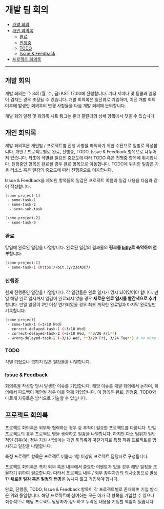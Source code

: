 # 개발 팀 회의

  - [개발 회의](#%ea%b0%9c%eb%b0%9c-%ed%9a%8c%ec%9d%98-1)
  - [개인 회의록](#%ea%b0%9c%ec%9d%b8-%ed%9a%8c%ec%9d%98%eb%a1%9d)
    - [완료](#%ec%99%84%eb%a3%8c)
    - [진행중](#%ec%a7%84%ed%96%89%ec%a4%91)
    - [TODO](#todo)
    - [Issue & Feedback](#issue--feedback)
  - [프로젝트 회의록](#%ed%94%84%eb%a1%9c%ec%a0%9d%ed%8a%b8-%ed%9a%8c%ec%9d%98%eb%a1%9d)

---

## 개발 회의

개발 회의는 주 3회 (월, 수, 금) KST 17:00에 진행합니다. 기타 세미나 및 팀콜과 일정이 겹치는 경우 조정될 수 있습니다. 개발 회의록은 일단위로 기입하며, 이전 개발 회의 이후에 발생한 회의록의 변경 사항들을 다음 개발 회의때 논의합니다.

개발 회의 일정 및 회의록 시트 링크는 온더 캘린더의 상세 항목에서 찾을 수 있습니다.

## 개인 회의록

개발 회의록은 개인별 / 프로젝트별 진행 사항을 파악하기 위한 수단으로 일별로 작성합니다. 개인 / 프로젝트별로 완료, 진행중, TODO, Issue & Feedback 항목으로 나누어져 있습니다. 최초에 식별된 일감은 중요도에 따라 TODO 혹은 진행중 항목에 위치합니다. 진행중인 항목은 완료될 경우 완료 항목으로 이동합니다. TODO에 위치한 일감은 가용 리소스 혹은 일감의 중요도에 따라 진행중으로 이동합니다.

Issue & Feedback을 제외한 항목들의 일감은 프로젝트 이름과 일감 내용을 다음과 같이 작성합니다.

```bash
[some-project-1]
 - some-task-1
 - some-task-2
  - some-sub-task

[some-project-2]
 - some-task-3
```

### 완료

당일에 완료된 일감을 나열합니다. 완료된 일감의 결과물의 **링크를 [bitly](https://bitly.com/)로 축약하여 첨부**합니다.

```bash
[some-project-1]
 - some-task-1 (https://bit.ly/2JdADI7)
```
### 진행중

현재 진행중인 일감을 나열합니다. 각 일감들은 완료 일시가 명시 되어있어야 합니다. 만일 해당 완료 일시까지 일감이 완료되지 않을 경우 **새로운 완료 일시를 빨간색으로 추가**합니다. 만일 일정이 2번 이상 연기되었을 경우 최초 계획한 완료일과 마지막 완료일만 기록합니다.

```bash
[some-project]
 - some-task-1 (~3/18 Wed)
 - correct-delayed-task-1 (~3/18 Wed)
 - correct-delayed-task-2 (~3/18 Wed, **3/20 Fri**)
 - wrong-delayed-task-2 (~3/18 Wed, **3/20 Fri, 3/24 Tue**) # no more than 2 deadlines~~
```

### TODO

식별 되었으나 급하지 않은 일감들을 나열합니다.

### Issue & Feedback

회의록을 작성할 당시 발생한 이슈를 기입합니다. 해당 이슈를 개발 회의에서 논하며, 회의에서 피드백이 제안될 경우 이를 함께 기입합니다. 이 항목은 완료, 진행중, TODO와 다르게 자유로운 방식으로 기술할 수 있습니다.

## 프로젝트 회의록

프로젝트 회의록은 외부와 협력하는 경우 등 추적이 필요한 프로젝트를 다룹니다. 단일 프로젝트의 경우 프로젝트 명을 생략하고 일감을 나열합니다. 하지만 다소 범위가 일반적인 경우(예: 정부 지원 사업)에는 개인 회의록과 마찬가지로 특정 하위 프로젝트를 명시하고 일감을 나열합니다.

특정 프로젝트 항목은 프로젝트 이름과 1명 이상의 프로젝트 담당자로 구성됩니다.

프로젝트 회의록은 특히 외부 혹은 내부에서 중요한 이벤트가 있을 경우 해당 일정을 조율하기 위하여 필요합니다. 따라서 프로젝트 내부 / 외부 참여자간의 의사소통으로 발생한 **새로운 일감 혹은 일정의 변경**을 놓치지 않고 기입해야 합니다.

완료, 진행중, TODO, Issue & Feedback 항목이 각 프로젝트별로 존재하며 기입 방식은 위와 동일합니다. 해당 프로젝트에 참여하는 모든 이가 각 항목을 기입할 수 있으나 최종적으로 해당 프로젝트 담당자가 검토하고 누락된 내용을 기입할 책임이 있습니다.

